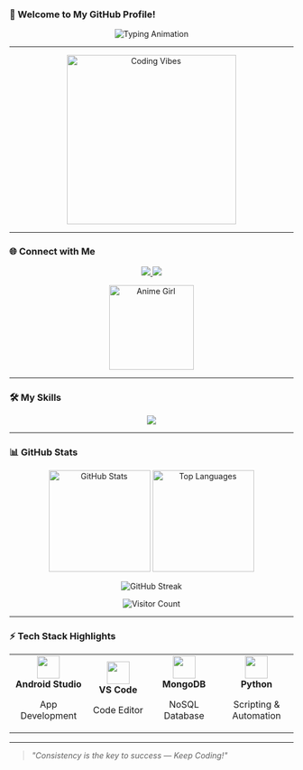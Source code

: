 ### 👋 Welcome to My GitHub Profile!

<p align="center">
  <img src="https://readme-typing-svg.herokuapp.com?font=Fira+Code&size=26&pause=1000&color=FF6347&center=true&vCenter=true&width=600&lines=Hey+there!+I'm+Akshay.;A+Passionate+18-year-old+Coder+from+India.;I+love+Coding%2C+Gaming+and+Music.;Welcome+to+my+Creative+Space!+💻🎮🎧" alt="Typing Animation" />
</p>

---

<p align="center">
  <img src="https://media.giphy.com/media/qgQUggAC3Pfv687qPC/giphy.gif" width="300" alt="Coding Vibes" />
</p>

---

### 🌐 Connect with Me

<p align="center">
  <a href="https://t.me/Fakeshingami" target="_blank">
    <img src="https://img.shields.io/badge/Telegram-1b77FF?style=for-the-badge&logo=telegram&logoColor=white" />
  </a>
  <a href="https://instagram.com/a_kshay904" target="_blank">
    <img src="https://img.shields.io/badge/Instagram-E4405F?style=for-the-badge&logo=instagram&logoColor=white" />
  </a>
</p>

<p align="center">
  <img src="assets/rem-chuunibyou-anime.gif" width="150" alt="Anime Girl" />
</p>

---

### 🛠️ My Skills

<p align="center">
  <img src="https://skillicons.dev/icons?i=html,css,js,python,androidstudio,vscode,mongodb,git,github,figma" />
</p>

---

### 📊 GitHub Stats

<p align="center">
  <img src="https://github-readme-stats.vercel.app/api?username=ultroi&show_icons=true&theme=radical&hide_border=true" height="180" alt="GitHub Stats" />
  <img src="https://github-readme-stats.vercel.app/api/top-langs/?username=ultroi&layout=compact&theme=radical&hide_border=true&hide=css" height="180" alt="Top Languages" />
</p>

<p align="center">
  <img src="https://github-readme-streak-stats.herokuapp.com/?user=ultroi&theme=radical&hide_border=true" alt="GitHub Streak" />
</p>

<p align="center">
  <img src="https://visitor-badge.laobi.icu/badge?page_id=ultroi" alt="Visitor Count" />
</p>

---

### ⚡ Tech Stack Highlights

<table align="center">
  <tr>
    <td align="center" width="150">
      <img src="https://skillicons.dev/icons?i=androidstudio" width="40" />
      <br /><b>Android Studio</b>
      <p>App Development</p>
    </td>
    <td align="center" width="150">
      <img src="https://skillicons.dev/icons?i=vscode" width="40" />
      <br /><b>VS Code</b>
      <p>Code Editor</p>
    </td>
    <td align="center" width="150">
      <img src="https://skillicons.dev/icons?i=mongodb" width="40" />
      <br /><b>MongoDB</b>
      <p>NoSQL Database</p>
    </td>
    <td align="center" width="150">
      <img src="https://skillicons.dev/icons?i=python" width="40" />
      <br /><b>Python</b>
      <p>Scripting & Automation</p>
    </td>
  </tr>
</table>

---

> _"Consistency is the key to success — Keep Coding!"_

